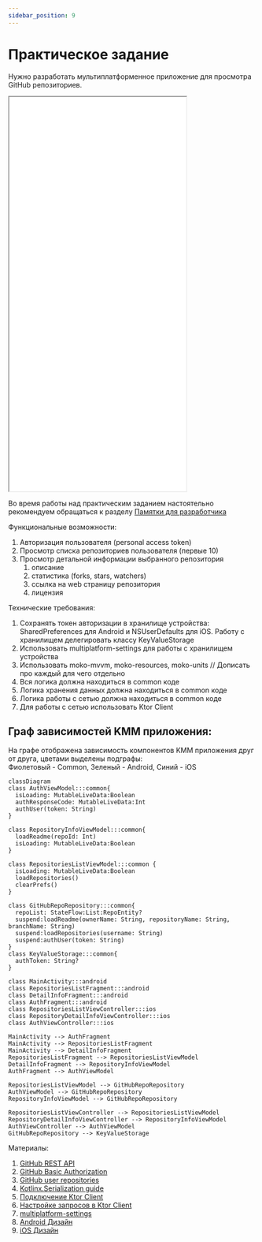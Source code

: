 ```yaml
---
sidebar_position: 9
---
```


# Практическое задание
Нужно разработать мультиплатформенное приложение для просмотра GitHub репозиториев.

<iframe width="360" height="800" src="//www.figma.com/embed?embed_host=share&url=https%3A%2F%2Fwww.figma.com%2Fproto%2FMh3ga5XAzyJNCY87NBp01G%2FGit_test%3Fnode-id%3D4%253A600%26scaling%3Dmin-zoom%26page-id%3D0%253A1%26starting-point-node-id%3D4%253A645" allowfullscreen></iframe>

Во время работы над практическим заданием настоятельно рекомендуем обращаться к разделу [Памятки для разработчика](/university/memos/function)

Функциональные возможности:
1. Авторизация пользователя (personal access token)
1. Просмотр списка репозиториев пользователя (первые 10)
1. Просмотр детальной информации выбранного репозитория
   1. описание
   1. статистика (forks, stars, watchers)
   1. ссылка на web страницу репозитория
   1. лицензия

Технические требования:
1. Сохранять токен авторизации в хранилище устройства: SharedPreferences для Android и NSUserDefaults для iOS. Работу с хранилищем делегировать классу KeyValueStorage
1. Использовать multiplatform-settings для работы с хранилищем устройства
1. Использовать moko-mvvm, moko-resources, moko-units // Дописать про каждый для чего отдельно
1. Вся логика должна находиться в common коде   
1. Логика хранения данных должна находиться в common коде
1. Логика работы с сетью должна находиться в common коде
1. Для работы с сетью использовать Ktor Client

## Граф зависимостей KMM приложения:

На графе отображена зависимость компонентов KMM приложения друг от друга, цветами выделены подграфы:  
Фиолетовый - Common, Зеленый - Android, Синий - iOS

```mermaid
classDiagram
class AuthViewModel:::common{
  isLoading: MutableLiveData:Boolean
  authResponseCode: MutableLiveData:Int
  authUser(token: String)
}
   
class RepositoryInfoViewModel:::common{
  loadReadme(repoId: Int)
  isLoading: MutableLiveData:Boolean
}
   
class RepositoriesListViewModel:::common {
  isLoading: MutableLiveData:Boolean
  loadRepositories()
  clearPrefs()
}
   
class GitHubRepoRepository:::common{
  repoList: StateFlow:List:RepoEntity?
  suspend:loadReadme(ownerName: String, repositoryName: String, branchName: String)
  suspend:loadRepositories(username: String)
  suspend:authUser(token: String)
}
class KeyValueStorage:::common{
  authToken: String?
}

class MainActivity:::android
class RepositoriesListFragment:::android
class DetailInfoFragment:::android
class AuthFragment:::android
class RepositoriesListViewController:::ios
class RepositoryDetailInfoViewController:::ios
class AuthViewController:::ios

MainActivity --> AuthFragment
MainActivity --> RepositoriesListFragment
MainActivity --> DetailInfoFragment
RepositoriesListFragment --> RepositoriesListViewModel
DetailInfoFragment --> RepositoryInfoViewModel
AuthFragment --> AuthViewModel
   
RepositoriesListViewModel --> GitHubRepoRepository
AuthViewModel --> GitHubRepoRepository
RepositoryInfoViewModel --> GitHubRepoRepository
       
RepositoriesListViewController --> RepositoriesListViewModel
RepositoryDetailInfoViewController --> RepositoryInfoViewModel
AuthViewController --> AuthViewModel
GitHubRepoRepository --> KeyValueStorage
```

Материалы:
1. [GitHub REST API](https://docs.github.com/en/rest)
1. [GitHub Basic Authorization](https://docs.github.com/en/rest/overview/other-authentication-methods#basic-authentication)
1. [GitHub user repositories](https://docs.github.com/en/rest/reference/repos#list-repositories-for-a-user)
1. [Kotlinx.Serialization guide](https://github.com/Kotlin/kotlinx.serialization/blob/master/docs/basic-serialization.md#json-decoding)
1. [Подключение Ktor Client](https://ktor.io/docs/gradle.html)
1. [Настройке запросов в Ktor Client](https://ktor.io/docs/request.html)
1. [multiplatform-settings](https://github.com/russhwolf/multiplatform-settings)
1. [Android Дизайн](https://www.figma.com/file/Mh3ga5XAzyJNCY87NBp01G/Git_test)
1. [iOS Дизайн](https://www.figma.com/file/XmpoCqkdWTGb2NGdR2bgiQ/Git_test-iOS)